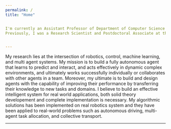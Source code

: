 ```yaml
---
permalink: /
title: "Home"


I'm currently an Assistant Professor of Department of Computer Science at the University of Oklahoma (known as OU). I am serving as a faculty of Computer Science and Data Science and Analytics Program at OU.
Previously, I was a Research Scientist and Postdoctoral Associate at the MIT Department of Aeronautics and Astronautics. I have got my PhD in Computer Science from Rice University, Before joining MIT as a postdoc, I was a robotic engineer at Autel Robotics.


---
```


My research lies at the intersection of robotics, control, machine learning, and multi agent systems. My mission is to build a fully autonomous agent that learns to predict and interact, and acts effectively in dynamic complex environments, and ultimately works successfully individually or collaborates with other agents in a team. Moreover, my ultimate is to build and design agents with the capability of improving their performance by transferring their knowledge to new tasks and domains.
I believe to build an effective intelligent system for real world applications, both solid theory developement and complete implementation is necessary. My algorithmic solutions has been implemented on real robotics system and they have been applied to real-world problems such as autonomous driving, multi-agent task allocation, and collective transport.

---

